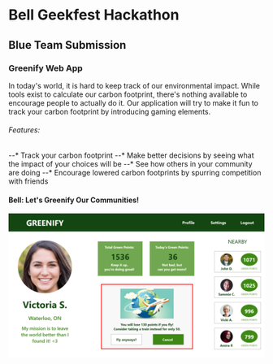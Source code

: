 # Bell Geekfest Hackathon

## Blue Team Submission

### Greenify Web App


In today's world, it is hard to keep track of our environmental impact. While tools exist to calculate our carbon footprint, there's nothing available to encourage people to actually do it. Our application will try to make it fun to track your carbon footprint by introducing gaming elements.

###### Features:

--* Track your carbon footprint
--* Make better decisions by seeing what the impact of your choices will be
--* See how others in your community are doing
--* Encourage lowered carbon footprints by spurring competition with friends

#### Bell: Let's Greenify Our Communities!


![User Interface Example](https://github.com/b-edward/CarbonApp/blob/main/images/UIexample.png)

